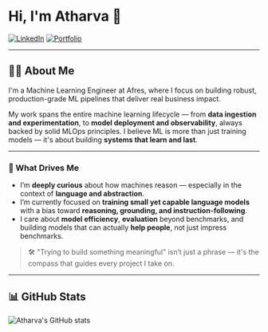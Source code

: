 # Hi, I'm Atharva 👋

[![LinkedIn](https://img.shields.io/badge/LinkedIn-blue?logo=linkedin&style=flat-square)](https://linkedin.com/in/atharva-phatak)
[![Portfolio](https://img.shields.io/badge/Portfolio-website-blueviolet?style=flat-square)](https://atharva-phatak.netlify.app/)

---

## 👨‍💻 About Me

I'm a Machine Learning Engineer at Afres, where I focus on building robust, production-grade ML pipelines that deliver real business impact.

My work spans the entire machine learning lifecycle — from **data ingestion and experimentation**, to **model deployment and observability**, always backed by solid MLOps principles. I believe ML is more than just training models — it's about building **systems that learn and last**.

---

### 🧠 What Drives Me

- I’m **deeply curious** about how machines reason — especially in the context of **language and abstraction**.  
- I’m currently focused on **training small yet capable language models** with a bias toward **reasoning, grounding, and instruction-following**.
- I care about **model efficiency**, **evaluation** beyond benchmarks, and building models that can actually **help people**, not just impress benchmarks.

> 🛠️ "Trying to build something meaningful" isn’t just a phrase — it's the compass that guides every project I take on.

---

## 📊 GitHub Stats

![Atharva's GitHub stats](https://github-readme-stats.vercel.app/api?username=Atharva-Phatak&count_private=true&show_icons=true&hide_title=true)
